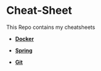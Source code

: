 # Cheat-Sheet


This Repo contains my cheatsheets

- **[Docker](https://github.com/EnesKilicaslan/Cheet-Sheet/blob/master/docker.md)**

- **[Spring](https://github.com/EnesKilicaslan/Cheet-Sheet/blob/master/spring.md)**

- **[Git](https://github.com/EnesKilicaslan/Cheet-Sheet/blob/master/git.md)**

